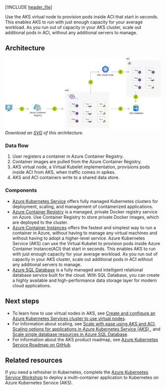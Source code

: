 [!INCLUDE [header_file](../../../includes/sol-idea-header.md)]

Use the AKS virtual node to provision pods inside ACI that start in seconds. This enables AKS to run with just enough capacity for your average workload. As you run out of capacity in your AKS cluster, scale out additional pods in ACI, without any additional servers to manage.

## Architecture

![Architecture Diagram](../media/scale-using-aks-with-aci.png)
*Download an [SVG](../media/scale-using-aks-with-aci.svg) of this architecture.*

### Data flow

1. User registers a container in Azure Container Registry.
1. Container images are pulled from the Azure Container Registry.
1. AKS virtual node, a Virtual Kubelet implementation, provisions pods inside ACI from AKS, when traffic comes in spikes.
1. AKS and ACI containers write to a shared data store.

### Components

- [Azure Kubernetes Service](https://azure.microsoft.com/services/kubernetes-service/) offers fully managed Kubernetes clusters for deployment, scaling, and management of containerized applications.
- [Azure Container Registry](https://azure.microsoft.com/services/container-registry/) is a managed, private Docker registry service on Azure. Use Container Registry to store private Docker images, which are deployed to the cluster.
- [Azure Container Instances](https://azure.microsoft.com/services/container-instances/) offers the fastest and simplest way to run a container in Azure, without having to manage any virtual machines and without having to adopt a higher-level service. Azure Kubernetes Service (AKS) can use the Virtual Kubelet to provision pods inside Azure Container Instance(ACI) that start in seconds. This enables AKS to run with just enough capacity for your average workload. As you run out of capacity in your AKS cluster, scale out additional pods in ACI without any additional servers to manage.
- [Azure SQL Database](https://azure.microsoft.com/services/sql-database/) is a fully managed and intelligent relational database service built for the cloud. With SQL Database, you can create a highly available and high-performance data storage layer for modern cloud applications.

## Next steps

- To learn how to use virtual nodes in AKS, see [Create and configure an Azure Kubernetes Services cluster to use virtual nodes](/azure/aks/virtual-nodes).
- For information about scaling, see [Scale with ease using AKS and ACI](https://azure.microsoft.com/resources/scale-with-ease-using-aks-and-aci/), [Scaling options for applications in Azure Kubernetes Service (AKS) ](/azure/aks/concepts-scale), and [Scale single database resources in Azure SQL Database](/azure/azure-sql/database/single-database-scale).
- For information about the AKS product roadmap, see [Azure Kubernetes Service Roadmap on GitHub](https://github.com/Azure/AKS/projects/1).

## Related resources

If you need a refresher in Kubernetes, complete the [Azure Kubernetes Service Workshop](/learn/modules/aks-workshop) to deploy a multi-container application to Kubernetes on Azure Kubernetes Service (AKS).
